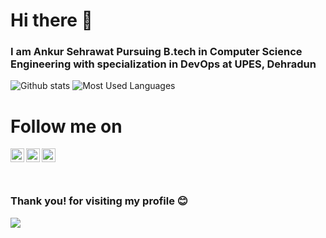 # Hi there 👋

### I am Ankur Sehrawat Pursuing B.tech in Computer Science Engineering with specialization in DevOps at UPES, Dehradun

![Github stats](https://github-readme-stats.vercel.app/api?username=Ankursehrawat15&show_icons=true&theme=dark)
![Most Used Languages](https://github-readme-stats.vercel.app/api/top-langs/?username=Ankursehrawat15&layout=compact&theme=dark)

# Follow me on

<a href="https://twitter.com/AnkurSehrawat15">
  <img align="left" alt="Twitter" width="22px" src="https://cdn.jsdelivr.net/npm/simple-icons@v3/icons/twitter.svg" />
</a>

<a href="https://www.linkedin.com/in/ankur-sehrawat-312b961a3/">
  <img align="left" alt="Linkedin" width="22px" src="https://cdn.jsdelivr.net/npm/simple-icons@v3/icons/linkedin.svg" />
</a>

<a href="https://www.instagram.com/meankursehrawat/">
  <img align="left" alt="Instagram" width="22px" src="https://cdn.jsdelivr.net/npm/simple-icons@v3/icons/instagram.svg" />
</a>

<br>

<br>

<br>

### Thank you! for visiting my profile :blush:

 <a href="https://github.com/Ankursehrawat15/github-profile-views-counter">
    <img src="https://komarev.com/ghpvc/?username=Ankursehrawat15">
</a>
